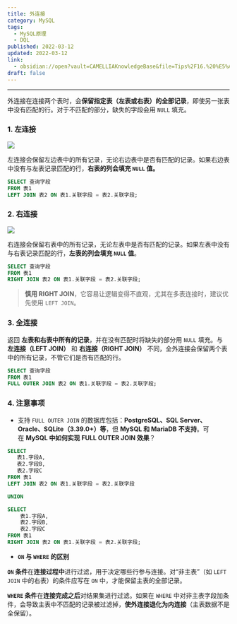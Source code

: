 ```yaml
---
title: 外连接
category: MySQL
tags:
  - MySQL原理
  - DQL
published: 2022-03-12
updated: 2022-03-12
link:
  - obsidian://open?vault=CAMELLIAKnowledgeBase&file=Tips%2F16.%20%E5%A4%96%E8%BF%9E%E6%8E%A5%E9%80%80%E5%8C%96%E4%B8%BA%E5%86%85%E8%BF%9E%E6%8E%A5
draft: false
---
```

---

外连接在连接两个表时，会**保留指定表（左表或右表）的全部记录**，即使另一张表中没有匹配的行。对于不匹配的部分，缺失的字段会用 `NULL` 填充。

### 1. 左连接

![](https://camelliaxiaohua-1313958787.cos.ap-shanghai.myqcloud.com/markdown/1677398828684-41b0bde2-1689-47a4-ae7b-3c5c4fb82ce6.png)

左连接会保留左边表中的所有记录，无论右边表中是否有匹配的记录。如果右边表中没有与左表记录匹配的行，**右表的列会填充 `NULL` 值。**

```sql
SELECT 查询字段
FROM 表1
LEFT JOIN 表2 ON 表1.关联字段 = 表2.关联字段;
```

### 2. 右连接

![](https://camelliaxiaohua-1313958787.cos.ap-shanghai.myqcloud.com/markdown/1677398837026-688ff40f-d74b-4da6-a2e4-9573f5ba1580.png)  

右连接会保留右表中的所有记录，无论左表中是否有匹配的记录。如果左表中没有与右表记录匹配的行，**左表的列会填充 `NULL` 值**。

```sql
SELECT 查询字段
FROM 表1
RIGHT JOIN 表2 ON 表1.关联字段 = 表2.关联字段;
```

> **慎用 RIGHT JOIN**，它容易让逻辑变得不直观，尤其在多表连接时，建议优先使用 `LEFT JOIN`。


### 3. 全连接

返回 **左表和右表中所有的记录**，并在没有匹配时将缺失的部分用 `NULL` 填充。与 **左连接（LEFT JOIN）** 和 **右连接（RIGHT JOIN）** 不同，全外连接会保留两个表中的所有记录，不管它们是否有匹配的行。

```sql
SELECT 查询字段
FROM 表1
FULL OUTER JOIN 表2 ON 表1.关联字段 = 表2.关联字段;
```


### 4. 注意事项

- 支持 `FULL OUTER JOIN` 的数据库包括：**PostgreSQL、SQL Server、Oracle、SQLite（3.39.0+）等**，但 **MySQL 和 MariaDB 不支持**。可在 **MySQL 中如何实现 FULL OUTER JOIN 效果**？

```sql
SELECT 
   表1.字段A,
   表2.字段B,
   表2.字段C
FROM 表1
LEFT JOIN 表2 ON 表1.关联字段 = 表2.关联字段

UNION

SELECT 
    表1.字段A,
    表2.字段B,
    表2.字段C
FROM 表1
RIGHT JOIN 表2 ON 表1.关联字段 = 表2.关联字段;
```

- **`ON` 与 `WHERE` 的区别**

**`ON` 条件**在**连接过程中**进行过滤，用于决定哪些行参与连接。对“非主表”（如 `LEFT JOIN` 中的右表）的条件应写在 `ON` 中，才能保留主表的全部记录。

**`WHERE` 条件**在**连接完成之后**对结果集进行过滤。如果在 `WHERE` 中对非主表字段加条件，会导致主表中不匹配的记录被过滤掉，**使外连接退化为内连接**（主表数据不是全保留）。